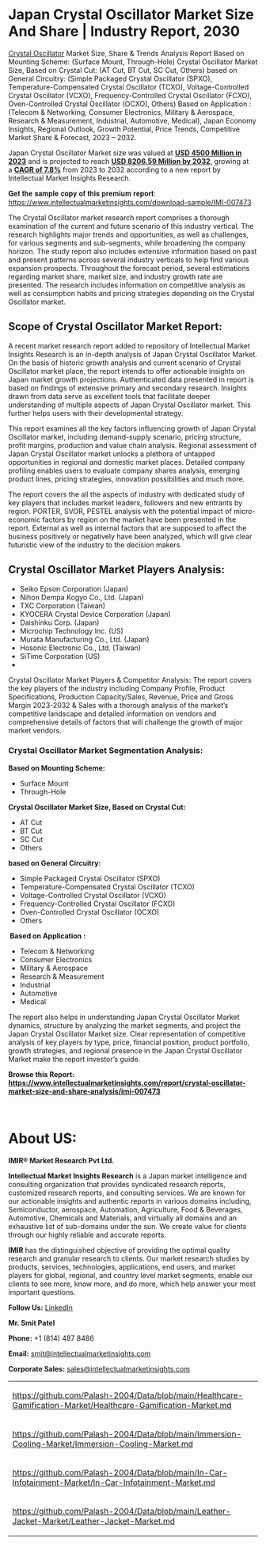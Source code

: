 <h1>Japan Crystal Oscillator Market Size And Share | Industry Report, 2030</h1>
<p><a href="https://www.intellectualmarketinsights.com/report/crystal-oscillator-market-size-and-share-analysis/imi-007473">Crystal Oscillator</a> Market Size, Share &amp; Trends Analysis Report Based on Mounting Scheme: (Surface Mount, Through-Hole) Crystal Oscillator Market Size, Based on Crystal Cut: (AT Cut, BT Cut, SC Cut, Others) based on General Circuitry: (Simple Packaged Crystal Oscillator (SPXO), Temperature-Compensated Crystal Oscillator (TCXO), Voltage-Controlled Crystal Oscillator (VCXO), Frequency-Controlled Crystal Oscillator (FCXO), Oven-Controlled Crystal Oscillator (OCXO), Others) Based on Application : (Telecom &amp; Networking, Consumer Electronics, Military &amp; Aerospace, Research &amp; Measurement, Industrial, Automotive, Medical), Japan Economy Insights, Regional Outlook, Growth Potential, Price Trends, Competitive Market Share &amp; Forecast, 2023 &ndash; 2032.</p>
<p>Japan Crystal Oscillator Market size was valued at&nbsp;<strong><u>USD 4500 Million in 2023</u></strong>&nbsp;and is projected to reach&nbsp;<strong><u>USD 8206.59 Million by 2032</u></strong>, growing at a&nbsp;<strong><u>CAGR of 7.8%</u></strong>&nbsp;from 2023 to 2032 according to a new report by Intellectual Market Insights Research.</p>
<p>𝐆𝐞𝐭 𝐭𝐡𝐞 𝐬𝐚𝐦𝐩𝐥𝐞 𝐜𝐨𝐩𝐲 𝐨𝐟 𝐭𝐡𝐢𝐬 𝐩𝐫𝐞𝐦𝐢𝐮𝐦 𝐫𝐞𝐩𝐨𝐫𝐭: <a href="https://www.intellectualmarketinsights.com/download-sample/IMI-007473">https://www.intellectualmarketinsights.com/download-sample/IMI-007473</a></p>
<p>The Crystal Oscillator market research report comprises a thorough examination of the current and future scenario of this industry vertical. The research highlights major trends and opportunities, as well as challenges, for various segments and sub-segments, while broadening the company horizon. The study report also includes extensive information based on past and present patterns across several industry verticals to help find various expansion prospects. Throughout the forecast period, several estimations regarding market share, market size, and industry growth rate are presented. The research includes information on competitive analysis as well as consumption habits and pricing strategies depending on the Crystal Oscillator market.</p>
<h2>Scope of Crystal Oscillator Market Report:</h2>
<p>A recent market research report added to repository of Intellectual Market Insights Research is an in-depth analysis of Japan Crystal Oscillator Market. On the basis of historic growth analysis and current scenario of Crystal Oscillator market place, the report intends to offer actionable insights on Japan market growth projections. Authenticated data presented in report is based on findings of extensive primary and secondary research. Insights drawn from data serve as excellent tools that facilitate deeper understanding of multiple aspects of Japan Crystal Oscillator market. This further helps users with their developmental strategy.</p>
<p>This report examines all the key factors influencing growth of Japan Crystal Oscillator market, including demand-supply scenario, pricing structure, profit margins, production and value chain analysis. Regional assessment of Japan Crystal Oscillator market unlocks a plethora of untapped opportunities in regional and domestic market places. Detailed company profiling enables users to evaluate company shares analysis, emerging product lines, pricing strategies, innovation possibilities and much more.</p>
<p>The report covers the all the aspects of industry with dedicated study of key players that includes market leaders, followers and new entrants by region. PORTER, SVOR, PESTEL analysis with the potential impact of micro-economic factors by region on the market have been presented in the report. External as well as internal factors that are supposed to affect the business positively or negatively have been analyzed, which will give clear futuristic view of the industry to the decision makers.</p>
<h2>Crystal Oscillator Market Players Analysis:</h2>
<ul>
<li>Seiko Epson Corporation (Japan)</li>
<li>Nihon Dempa Kogyo Co., Ltd. (Japan)</li>
<li>TXC Corporation (Taiwan)</li>
<li>KYOCERA Crystal Device Corporation (Japan)</li>
<li>Daishinku Corp. (Japan)</li>
<li>Microchip Technology Inc. (US)</li>
<li>Murata Manufacturing Co., Ltd. (Japan)</li>
<li>Hosonic Electronic Co., Ltd. (Taiwan)</li>
<li>SiTime Corporation&nbsp;(US)</li>
<li>&nbsp;</li>
</ul>
<p>Crystal Oscillator Market Players &amp; Competitor Analysis: The report covers the key players of the industry including Company Profile, Product Specifications, Production Capacity/Sales, Revenue, Price and Gross Margin 2023-2032 &amp; Sales with a thorough analysis of the market&rsquo;s competitive landscape and detailed information on vendors and comprehensive details of factors that will challenge the growth of major market vendors.</p>
<h3>Crystal Oscillator Market Segmentation Analysis:</h3>
<p><strong>Based on Mounting Scheme:</strong></p>
<ul>
<li>Surface Mount</li>
<li>Through-Hole</li>
</ul>
<p><strong>Crystal Oscillator Market Size, Based on Crystal Cut:</strong></p>
<ul>
<li>AT Cut</li>
<li>BT Cut</li>
<li>SC Cut</li>
<li>Others</li>
</ul>
<p><strong>based on General Circuitry:</strong></p>
<ul>
<li>Simple Packaged Crystal Oscillator (SPXO)</li>
<li>Temperature-Compensated Crystal Oscillator (TCXO)</li>
<li>Voltage-Controlled Crystal Oscillator (VCXO)</li>
<li>Frequency-Controlled Crystal Oscillator (FCXO)</li>
<li>Oven-Controlled Crystal Oscillator (OCXO)</li>
<li>Others</li>
</ul>
<p><strong>&nbsp;Based on Application :</strong></p>
<ul>
<li>Telecom &amp; Networking</li>
<li>Consumer Electronics</li>
<li>Military &amp; Aerospace</li>
<li>Research &amp; Measurement</li>
<li>Industrial</li>
<li>Automotive</li>
<li>Medical</li>
</ul>
<p>The report also helps in understanding Japan Crystal Oscillator Market dynamics, structure by analyzing the market segments, and project the Japan Crystal Oscillator&nbsp;Market size. Clear representation of competitive analysis of key players by type, price, financial position, product portfolio, growth strategies, and regional presence in the Japan Crystal Oscillator Market make the report investor&rsquo;s guide.</p>
<p><strong>Browse this Report: </strong><a href="https://www.intellectualmarketinsights.com/report/crystal-oscillator-market-size-and-share-analysis/imi-007473"><strong>https://www.intellectualmarketinsights.com/report/crystal-oscillator-market-size-and-share-analysis/imi-007473</strong></a><strong> &nbsp;</strong></p>
<p>&nbsp;</p>
<h1>About US:</h1>
<p><strong>IMIR&reg; Market Research Pvt Ltd.</strong></p>
<p><strong>Intellectual Market Insights Research</strong> is a Japan market intelligence and consulting organization that provides syndicated research reports, customized research reports, and consulting services. We are known for our actionable insights and authentic reports in various domains including, Semiconductor, aerospace, Automation, Agriculture, Food &amp; Beverages, Automotive, Chemicals and Materials, and virtually all domains and an exhaustive list of sub-domains under the sun. We create value for clients through our highly reliable and accurate reports.</p>
<p><strong>IMIR</strong> has the distinguished objective of providing the optimal quality research and granular research to clients. Our market research studies by products, services, technologies, applications, end users, and market players for global, regional, and country level market segments, enable our clients to see more, know more, and do more, which help answer your most important questions.</p>
<p><strong>Follow Us:</strong> <a href="https://www.linkedin.com/company/imir-marketresearch/">LinkedIn</a></p>
<p><strong>Mr. Smit Patel</strong></p>
<p><strong>Phone:</strong> +1 (814) 487 8486</p>
<p><strong>Email:</strong> <a href="mailto:smit@intellectualmarketinsights.com">smit@intellectualmarketinsights.com</a></p>
<p><strong>Corporate Sales:</strong> <a href="mailto:sales@intellectualmarketinsights.com">sales@intellectualmarketinsights.com</a></p>
<table width="0">
<tbody>
<tr>
<td>
<p><a href="https://github.com/Palash-2004/Data/blob/main/Healthcare-Gamification-Market/Healthcare-Gamification-Market.md">https://github.com/Palash-2004/Data/blob/main/Healthcare-Gamification-Market/Healthcare-Gamification-Market.md</a></p>
</td>
</tr>
<tr>
<td>
<p><a href="https://github.com/Palash-2004/Data/blob/main/Immersion-Cooling-Market/Immersion-Cooling-Market.md">https://github.com/Palash-2004/Data/blob/main/Immersion-Cooling-Market/Immersion-Cooling-Market.md</a></p>
</td>
</tr>
<tr>
<td>
<p><a href="https://github.com/Palash-2004/Data/blob/main/In-Car-Infotainment-Market/In-Car-Infotainment-Market.md">https://github.com/Palash-2004/Data/blob/main/In-Car-Infotainment-Market/In-Car-Infotainment-Market.md</a></p>
</td>
</tr>
<tr>
<td>
<p><a href="https://github.com/Palash-2004/Data/blob/main/Leather-Jacket-Market/Leather-Jacket-Market.md">https://github.com/Palash-2004/Data/blob/main/Leather-Jacket-Market/Leather-Jacket-Market.md</a></p>
</td>
</tr>
</tbody>
</table>
<p>&nbsp;</p>
<p>&nbsp;</p>
